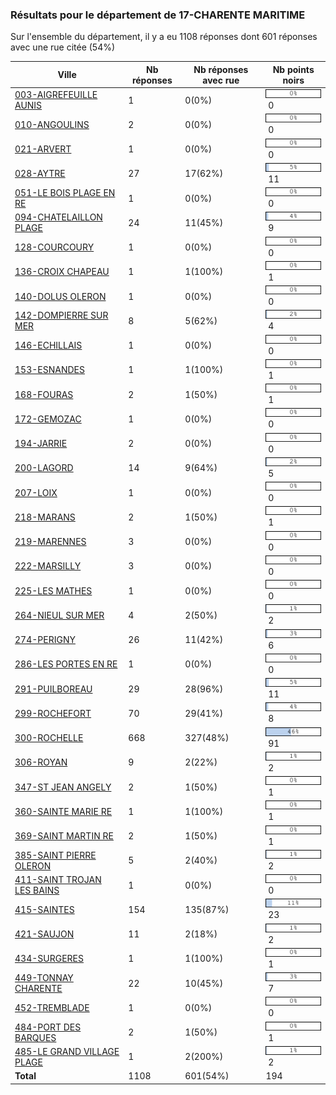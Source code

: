 ### Résultats pour le département de 17-CHARENTE MARITIME

Sur l'ensemble du département, il y a eu 1108 réponses dont 601 réponses avec une rue citée (54%)

| Ville | Nb réponses | Nb réponses avec rue | Nb points noirs |
|-------------|-------------|----------------------|-----------------|
|<a href='003-AIGREFEUILLE AUNIS.md'>003-AIGREFEUILLE AUNIS</a>|1|0(0%)|<img src="../../img/bar_0.gif" />&nbsp;0|
|<a href='010-ANGOULINS.md'>010-ANGOULINS</a>|2|0(0%)|<img src="../../img/bar_0.gif" />&nbsp;0|
|<a href='021-ARVERT.md'>021-ARVERT</a>|1|0(0%)|<img src="../../img/bar_0.gif" />&nbsp;0|
|<a href='028-AYTRE.md'>028-AYTRE</a>|27|17(62%)|<img src="../../img/bar_5.gif" />&nbsp;11|
|<a href='051-LE BOIS PLAGE EN RE.md'>051-LE BOIS PLAGE EN RE</a>|1|0(0%)|<img src="../../img/bar_0.gif" />&nbsp;0|
|<a href='094-CHATELAILLON PLAGE.md'>094-CHATELAILLON PLAGE</a>|24|11(45%)|<img src="../../img/bar_4.gif" />&nbsp;9|
|<a href='128-COURCOURY.md'>128-COURCOURY</a>|1|0(0%)|<img src="../../img/bar_0.gif" />&nbsp;0|
|<a href='136-CROIX CHAPEAU.md'>136-CROIX CHAPEAU</a>|1|1(100%)|<img src="../../img/bar_0.gif" />&nbsp;1|
|<a href='140-DOLUS OLERON.md'>140-DOLUS OLERON</a>|1|0(0%)|<img src="../../img/bar_0.gif" />&nbsp;0|
|<a href='142-DOMPIERRE SUR MER.md'>142-DOMPIERRE SUR MER</a>|8|5(62%)|<img src="../../img/bar_2.gif" />&nbsp;4|
|<a href='146-ECHILLAIS.md'>146-ECHILLAIS</a>|1|0(0%)|<img src="../../img/bar_0.gif" />&nbsp;0|
|<a href='153-ESNANDES.md'>153-ESNANDES</a>|1|1(100%)|<img src="../../img/bar_0.gif" />&nbsp;1|
|<a href='168-FOURAS.md'>168-FOURAS</a>|2|1(50%)|<img src="../../img/bar_0.gif" />&nbsp;1|
|<a href='172-GEMOZAC.md'>172-GEMOZAC</a>|1|0(0%)|<img src="../../img/bar_0.gif" />&nbsp;0|
|<a href='194-JARRIE.md'>194-JARRIE</a>|2|0(0%)|<img src="../../img/bar_0.gif" />&nbsp;0|
|<a href='200-LAGORD.md'>200-LAGORD</a>|14|9(64%)|<img src="../../img/bar_2.gif" />&nbsp;5|
|<a href='207-LOIX.md'>207-LOIX</a>|1|0(0%)|<img src="../../img/bar_0.gif" />&nbsp;0|
|<a href='218-MARANS.md'>218-MARANS</a>|2|1(50%)|<img src="../../img/bar_0.gif" />&nbsp;1|
|<a href='219-MARENNES.md'>219-MARENNES</a>|3|0(0%)|<img src="../../img/bar_0.gif" />&nbsp;0|
|<a href='222-MARSILLY.md'>222-MARSILLY</a>|3|0(0%)|<img src="../../img/bar_0.gif" />&nbsp;0|
|<a href='225-LES MATHES.md'>225-LES MATHES</a>|1|0(0%)|<img src="../../img/bar_0.gif" />&nbsp;0|
|<a href='264-NIEUL SUR MER.md'>264-NIEUL SUR MER</a>|4|2(50%)|<img src="../../img/bar_1.gif" />&nbsp;2|
|<a href='274-PERIGNY.md'>274-PERIGNY</a>|26|11(42%)|<img src="../../img/bar_3.gif" />&nbsp;6|
|<a href='286-LES PORTES EN RE.md'>286-LES PORTES EN RE</a>|1|0(0%)|<img src="../../img/bar_0.gif" />&nbsp;0|
|<a href='291-PUILBOREAU.md'>291-PUILBOREAU</a>|29|28(96%)|<img src="../../img/bar_5.gif" />&nbsp;11|
|<a href='299-ROCHEFORT.md'>299-ROCHEFORT</a>|70|29(41%)|<img src="../../img/bar_4.gif" />&nbsp;8|
|<a href='300-ROCHELLE.md'>300-ROCHELLE</a>|668|327(48%)|<img src="../../img/bar_46.gif" />&nbsp;91|
|<a href='306-ROYAN.md'>306-ROYAN</a>|9|2(22%)|<img src="../../img/bar_1.gif" />&nbsp;2|
|<a href='347-ST JEAN ANGELY.md'>347-ST JEAN ANGELY</a>|2|1(50%)|<img src="../../img/bar_0.gif" />&nbsp;1|
|<a href='360-SAINTE MARIE RE.md'>360-SAINTE MARIE RE</a>|1|1(100%)|<img src="../../img/bar_0.gif" />&nbsp;1|
|<a href='369-SAINT MARTIN RE.md'>369-SAINT MARTIN RE</a>|2|1(50%)|<img src="../../img/bar_0.gif" />&nbsp;1|
|<a href='385-SAINT PIERRE OLERON.md'>385-SAINT PIERRE OLERON</a>|5|2(40%)|<img src="../../img/bar_1.gif" />&nbsp;2|
|<a href='411-SAINT TROJAN LES BAINS.md'>411-SAINT TROJAN LES BAINS</a>|1|0(0%)|<img src="../../img/bar_0.gif" />&nbsp;0|
|<a href='415-SAINTES.md'>415-SAINTES</a>|154|135(87%)|<img src="../../img/bar_11.gif" />&nbsp;23|
|<a href='421-SAUJON.md'>421-SAUJON</a>|11|2(18%)|<img src="../../img/bar_1.gif" />&nbsp;2|
|<a href='434-SURGERES.md'>434-SURGERES</a>|1|1(100%)|<img src="../../img/bar_0.gif" />&nbsp;1|
|<a href='449-TONNAY CHARENTE.md'>449-TONNAY CHARENTE</a>|22|10(45%)|<img src="../../img/bar_3.gif" />&nbsp;7|
|<a href='452-TREMBLADE.md'>452-TREMBLADE</a>|1|0(0%)|<img src="../../img/bar_0.gif" />&nbsp;0|
|<a href='484-PORT DES BARQUES.md'>484-PORT DES BARQUES</a>|2|1(50%)|<img src="../../img/bar_0.gif" />&nbsp;1|
|<a href='485-LE GRAND VILLAGE PLAGE.md'>485-LE GRAND VILLAGE PLAGE</a>|1|2(200%)|<img src="../../img/bar_1.gif" />&nbsp;2|
| **Total** |1108|601(54%)|194|
